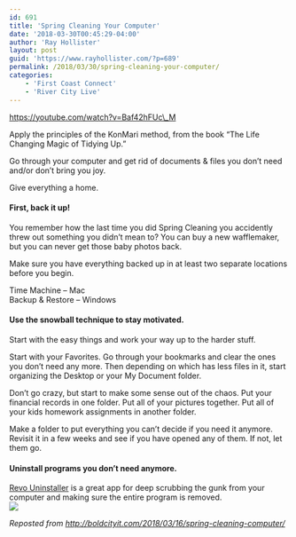 ```yaml
---
id: 691
title: 'Spring Cleaning Your Computer'
date: '2018-03-30T00:45:29-04:00'
author: 'Ray Hollister'
layout: post
guid: 'https://www.rayhollister.com/?p=689'
permalink: /2018/03/30/spring-cleaning-your-computer/
categories:
    - 'First Coast Connect'
    - 'River City Live'
---
```


https://youtube.com/watch?v=Baf42hFUc\_M

Apply the principles of the KonMari method, from the book “The Life Changing Magic of Tidying Up.”

Go through your computer and get rid of documents &amp; files you don’t need and/or don’t bring you joy.

Give everything a home.

#### First, back it up!

You remember how the last time you did Spring Cleaning you accidently threw out something you didn’t mean to? You can buy a new wafflemaker, but you can never get those baby photos back.

Make sure you have everything backed up in at least two separate locations before you begin.

Time Machine – Mac  
Backup &amp; Restore – Windows

#### Use the snowball technique to stay motivated.

Start with the easy things and work your way up to the harder stuff.

Start with your Favorites. Go through your bookmarks and clear the ones you don’t need any more. Then depending on which has less files in it, start organizing the Desktop or your My Document folder.

Don’t go crazy, but start to make some sense out of the chaos. Put your financial records in one folder. Put all of your pictures together. Put all of your kids homework assignments in another folder.

Make a folder to put everything you can’t decide if you need it anymore. Revisit it in a few weeks and see if you have opened any of them. If not, let them go.

#### Uninstall programs you don’t need anymore.

[Revo Uninstaller](https://www.cleverbridge.com/884/?affiliate=45874&scope=checkout&cart=96705) is a great app for deep scrubbing the gunk from your computer and making sure the entire program is removed.  
![](http://boldcityit.com/media/2018/03/Spring-Cleaning-Your-Computer.png)

*Reposted from <http://boldcityit.com/2018/03/16/spring-cleaning-computer/>*